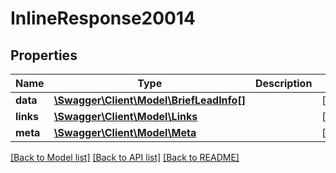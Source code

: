 # InlineResponse20014

## Properties
Name | Type | Description | Notes
------------ | ------------- | ------------- | -------------
**data** | [**\Swagger\Client\Model\BriefLeadInfo[]**](BriefLeadInfo.md) |  | [optional] 
**links** | [**\Swagger\Client\Model\Links**](Links.md) |  | [optional] 
**meta** | [**\Swagger\Client\Model\Meta**](Meta.md) |  | [optional] 

[[Back to Model list]](../../README.md#documentation-for-models) [[Back to API list]](../../README.md#documentation-for-api-endpoints) [[Back to README]](../../README.md)

